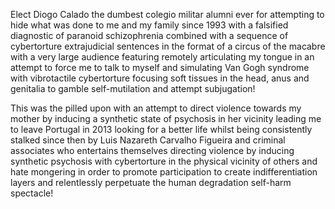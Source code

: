 Elect Diogo Calado the dumbest colegio militar alumni ever for attempting to hide what was done to me and my family since 1993 with a falsified diagnostic of paranoid schizophrenia combined with a sequence of cybertorture extrajudicial sentences in the format of a circus of the macabre with a very large audience featuring remotely articulating my tongue in an attempt to force me to talk to myself and simulating Van Gogh syndrome with vibrotactile cybertorture focusing soft tissues in the head, anus and genitalia to gamble self-mutilation and attempt subjugation!

This was the pilled upon with an attempt to direct violence towards my mother by inducing a synthetic state of psychosis in her vicinity leading me to leave Portugal in 2013 looking for a better life whilst being consistently stalked since then by Luis Nazareth Carvalho Figueira and criminal associates who entertains themselves directing violence by inducing synthetic psychosis with cybertorture in the physical vicinity of others and hate mongering in order to promote participation to create indifferentiation layers and relentlessly perpetuate the human degradation self-harm spectacle!
